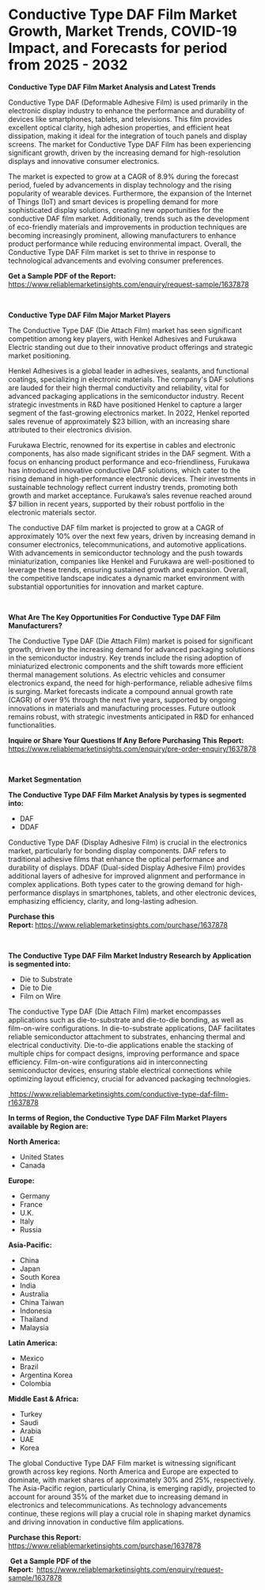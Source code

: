 <p><h1>Conductive Type DAF Film Market Growth, Market Trends, COVID-19 Impact, and Forecasts for period from 2025 - 2032</h1></p><p><strong>Conductive Type DAF Film Market Analysis and Latest Trends</strong></p>
<p><p>Conductive Type DAF (Deformable Adhesive Film) is used primarily in the electronic display industry to enhance the performance and durability of devices like smartphones, tablets, and televisions. This film provides excellent optical clarity, high adhesion properties, and efficient heat dissipation, making it ideal for the integration of touch panels and display screens. The market for Conductive Type DAF Film has been experiencing significant growth, driven by the increasing demand for high-resolution displays and innovative consumer electronics.</p><p>The market is expected to grow at a CAGR of 8.9% during the forecast period, fueled by advancements in display technology and the rising popularity of wearable devices. Furthermore, the expansion of the Internet of Things (IoT) and smart devices is propelling demand for more sophisticated display solutions, creating new opportunities for the conductive DAF film market. Additionally, trends such as the development of eco-friendly materials and improvements in production techniques are becoming increasingly prominent, allowing manufacturers to enhance product performance while reducing environmental impact. Overall, the Conductive Type DAF Film market is set to thrive in response to technological advancements and evolving consumer preferences.</p></p>
<p><strong>Get a Sample PDF of the Report:&nbsp;</strong> <a href="https://www.reliablemarketinsights.com/enquiry/request-sample/1637878?utm_campaign=3057&utm_medium=2&utm_source=Github&utm_content=ia&utm_term=18042025&utm_id=conductive-type-daf-film">https://www.reliablemarketinsights.com/enquiry/request-sample/1637878</a></p>
<p>&nbsp;</p>
<p><strong>Conductive Type DAF Film Major Market Players</strong></p>
<p><p>The Conductive Type DAF (Die Attach Film) market has seen significant competition among key players, with Henkel Adhesives and Furukawa Electric standing out due to their innovative product offerings and strategic market positioning.</p><p>Henkel Adhesives is a global leader in adhesives, sealants, and functional coatings, specializing in electronic materials. The company's DAF solutions are lauded for their high thermal conductivity and reliability, vital for advanced packaging applications in the semiconductor industry. Recent strategic investments in R&D have positioned Henkel to capture a larger segment of the fast-growing electronics market. In 2022, Henkel reported sales revenue of approximately $23 billion, with an increasing share attributed to their electronics division.</p><p>Furukawa Electric, renowned for its expertise in cables and electronic components, has also made significant strides in the DAF segment. With a focus on enhancing product performance and eco-friendliness, Furukawa has introduced innovative conductive DAF solutions, which cater to the rising demand in high-performance electronic devices. Their investments in sustainable technology reflect current industry trends, promoting both growth and market acceptance. Furukawa’s sales revenue reached around $7 billion in recent years, supported by their robust portfolio in the electronic materials sector.</p><p>The conductive DAF film market is projected to grow at a CAGR of approximately 10% over the next few years, driven by increasing demand in consumer electronics, telecommunications, and automotive applications. With advancements in semiconductor technology and the push towards miniaturization, companies like Henkel and Furukawa are well-positioned to leverage these trends, ensuring sustained growth and expansion. Overall, the competitive landscape indicates a dynamic market environment with substantial opportunities for innovation and market capture.</p></p>
<p>&nbsp;</p>
<p><strong>What Are The Key Opportunities For Conductive Type DAF Film Manufacturers?</strong></p>
<p><p>The Conductive Type DAF (Die Attach Film) market is poised for significant growth, driven by the increasing demand for advanced packaging solutions in the semiconductor industry. Key trends include the rising adoption of miniaturized electronic components and the shift towards more efficient thermal management solutions. As electric vehicles and consumer electronics expand, the need for high-performance, reliable adhesive films is surging. Market forecasts indicate a compound annual growth rate (CAGR) of over 9% through the next five years, supported by ongoing innovations in materials and manufacturing processes. Future outlook remains robust, with strategic investments anticipated in R&D for enhanced functionalities.</p></p>
<p><strong>Inquire or Share Your Questions If Any Before Purchasing This Report:</strong> <a href="https://www.reliablemarketinsights.com/enquiry/pre-order-enquiry/1637878?utm_campaign=3057&utm_medium=2&utm_source=Github&utm_content=ia&utm_term=18042025&utm_id=conductive-type-daf-film">https://www.reliablemarketinsights.com/enquiry/pre-order-enquiry/1637878</a></p>
<p>&nbsp;</p>
<p><strong>Market Segmentation</strong></p>
<p><strong>The Conductive Type DAF Film Market Analysis by types is segmented into:</strong></p>
<p><ul><li>DAF</li><li>DDAF</li></ul></p>
<p><p>Conductive Type DAF (Display Adhesive Film) is crucial in the electronics market, particularly for bonding display components. DAF refers to traditional adhesive films that enhance the optical performance and durability of displays. DDAF (Dual-sided Display Adhesive Film) provides additional layers of adhesive for improved alignment and performance in complex applications. Both types cater to the growing demand for high-performance displays in smartphones, tablets, and other electronic devices, emphasizing efficiency, clarity, and long-lasting adhesion.</p></p>
<p><strong>Purchase this Report:&nbsp;</strong><a href="https://www.reliablemarketinsights.com/purchase/1637878?utm_campaign=3057&utm_medium=2&utm_source=Github&utm_content=ia&utm_term=18042025&utm_id=conductive-type-daf-film">https://www.reliablemarketinsights.com/purchase/1637878</a></p>
<p>&nbsp;</p>
<p><strong>The Conductive Type DAF Film Market Industry Research by Application is segmented into:</strong></p>
<p><ul><li>Die to Substrate</li><li>Die to Die</li><li>Film on Wire</li></ul></p>
<p><p>The conductive Type DAF (Die Attach Film) market encompasses applications such as die-to-substrate and die-to-die bonding, as well as film-on-wire configurations. In die-to-substrate applications, DAF facilitates reliable semiconductor attachment to substrates, enhancing thermal and electrical conductivity. Die-to-die applications enable the stacking of multiple chips for compact designs, improving performance and space efficiency. Film-on-wire configurations aid in interconnecting semiconductor devices, ensuring stable electrical connections while optimizing layout efficiency, crucial for advanced packaging technologies.</p></p>
<p><a href="https://www.reliablemarketinsights.com/conductive-type-daf-film-r1637878?utm_campaign=3057&utm_medium=2&utm_source=Github&utm_content=ia&utm_term=18042025&utm_id=conductive-type-daf-film">&nbsp;https://www.reliablemarketinsights.com/conductive-type-daf-film-r1637878</a></p>
<p><strong>In terms of Region, the Conductive Type DAF Film Market Players available by Region are:</strong></p>
<p>
    <p> <strong> North America: </strong>
        <ul>
            <li>United States</li>
            <li>Canada</li>
        </ul>
        </p> 
    <p> <strong> Europe: </strong>
        <ul>
            <li>Germany</li>
            <li>France</li>
            <li>U.K.</li>
            <li>Italy</li>
            <li>Russia</li>
        </ul>
        </p> 
    <p> <strong> Asia-Pacific: </strong>
        <ul>
            <li>China</li>
            <li>Japan</li>
            <li>South Korea</li>
            <li>India</li>
            <li>Australia</li>
            <li>China Taiwan</li>
            <li>Indonesia</li>
            <li>Thailand</li>
            <li>Malaysia</li>
        </ul>
        </p> 
    <p> <strong> Latin America: </strong>
        <ul>
            <li>Mexico</li>
            <li>Brazil</li>
            <li>Argentina Korea</li>
            <li>Colombia</li>
        </ul>
        </p> 
    <p> <strong> Middle East & Africa: </strong>
        <ul>
            <li>Turkey</li>
            <li>Saudi</li>
            <li>Arabia</li>
            <li>UAE</li>
            <li>Korea</li>
        </ul>
    </p>
    </p>
<p><p>The global Conductive Type DAF Film market is witnessing significant growth across key regions. North America and Europe are expected to dominate, with market shares of approximately 30% and 25%, respectively. The Asia-Pacific region, particularly China, is emerging rapidly, projected to account for around 35% of the market due to increasing demand in electronics and telecommunications. As technology advancements continue, these regions will play a crucial role in shaping market dynamics and driving innovation in conductive film applications.</p></p>
<p><strong>Purchase this Report: </strong><a href="https://www.reliablemarketinsights.com/purchase/1637878?utm_campaign=3057&utm_medium=2&utm_source=Github&utm_content=ia&utm_term=18042025&utm_id=conductive-type-daf-film">https://www.reliablemarketinsights.com/purchase/1637878</a></p>
<p>&nbsp;<strong>Get a Sample PDF of the Report:&nbsp;&nbsp;</strong><a href="https://www.reliablemarketinsights.com/enquiry/request-sample/1637878?utm_campaign=3057&utm_medium=2&utm_source=Github&utm_content=ia&utm_term=18042025&utm_id=conductive-type-daf-film">https://www.reliablemarketinsights.com/enquiry/request-sample/1637878</a></p>
<p><strong></strong></p>
<p><p></p><p></p><p></p></p>